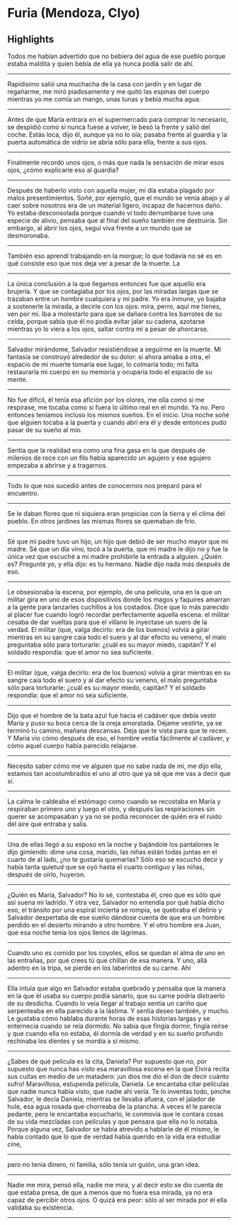 # **Furia (Mendoza, Clyo)**

## Highlights

 Todos me habían advertido que no bebiera del agua de ese pueblo porque estaba maldita y quien bebía de ella ya nunca podía salir de ahí.


---


 Rapidísimo salió una muchacha de la casa con jardín y en lugar de regañarme, me miró piadosamente y me quitó las espinas del cuerpo mientras yo me comía un mango, unas tunas y bebía mucha agua.


---


 Antes de que María entrara en el supermercado para comprar lo necesario, se despidió como si nunca fuese a volver, le besó la frente y salió del coche. Estás loca, dijo él, aunque ya no lo oía; pasaba frente al guardia y la puerta automática de vidrio se abría sólo para ella, frente a sus ojos.


---


 Finalmente recordó unos ojos, o más que nada la sensación de mirar esos ojos, ¿cómo explicarle eso al guardia?


---


 Después de haberlo visto con aquella mujer, mi día estaba plagado por malos presentimientos. Soñé, por ejemplo, que el mundo se venía abajo y al caer sobre nosotros era de un material ligero, incapaz de hacernos daño. Yo estaba desconsolada porque cuando vi todo derrumbarse tuve una especie de alivio, pensaba que al final del sueño también me destruiría. Sin embargo, al abrir los ojos, seguí viva frente a un mundo que se desmoronaba.


---


 También eso aprendí trabajando en la morgue; lo que todavía no sé es en qué consiste eso que nos deja ver a pesar de la muerte. La


---


 La única conclusión a la que llegamos entonces fue que aquello era brujería. Y que se contagiaba por los ojos, por las miradas largas que se trazaban entre un hombre cualquiera y mi padre. Yo era inmune, yo bajaba a sostenerle la mirada, a decirle con los ojos: mira, perro, aquí me tienes, ven por mí. Iba a molestarlo para que se dañara contra los barrotes de su celda, porque sabía que él no podía evitar jalar su cadena, azotarse mientras yo lo viera a los ojos, saltar contra mí a pesar de ahorcarse.


---


 Salvador mirándome, Salvador resistiéndose a seguirme en la muerte. Mi fantasía se construyó alrededor de su dolor: si ahora amaba a otra, el espacio de mi muerte tomaría ese lugar, lo colmaría todo; mi falta restauraría mi cuerpo en su memoria y ocuparía todo el espacio de su mente.


---


 No fue difícil, él tenía esa afición por los olores, me olía como si me respirase, me tocaba como si fuera lo último real en el mundo. Ya no. Pero entonces teníamos incluso los mismos sueños. En el inicio. Una noche soñé que alguien tocaba a la puerta y cuando abrí era él y desde entonces pudo pasar de su sueño al mío.


---


 Sentía que la realidad era como una fina gasa en la que después de milenios de roce con un filo había aparecido un agujero y ese agujero empezaba a abrirse y a tragarnos.


---


 Todo lo que nos sucedió antes de conocernos nos preparó para el encuentro.


---


 Se le daban flores que ni siquiera eran propicias con la tierra y el clima del pueblo. En otros jardines las mismas flores se quemaban de frío.


---


 Sé que mi padre tuvo un hijo, un hijo que debió de ser mucho mayor que mi madre. Sé que un día vino, tocó a la puerta, que mi madre le dijo no y fue la única vez que escuché a mi madre prohibirle la entrada a alguien. ¿Quién es? Pregunté yo, y ella dijo: es tu hermano. Nadie dijo nada más después de eso.


---


 Le obsesionaba la escena, por ejemplo, de una película, una en la que un militar gira en uno de esos dispositivos donde los magos y faquires amarran a la gente para lanzarles cuchillos a los costados. Dice que lo más parecido al placer fue cuando logró recordar perfectamente aquella escena: el militar cesaba de dar vueltas para que el villano le inyectase un suero de la verdad. El militar (que, valga decirlo: era de los buenos) volvía a girar mientras en su sangre caía todo el suero y al dar efecto su veneno, el malo preguntaba sólo para torturarle: ¿cuál es su mayor miedo, capitán? Y el soldado respondía: que el amor no sea suficiente.


---


 El militar (que, valga decirlo: era de los buenos) volvía a girar mientras en su sangre caía todo el suero y al dar efecto su veneno, el malo preguntaba sólo para torturarle: ¿cuál es su mayor miedo, capitán? Y el soldado respondía: que el amor no sea suficiente.


---


 Dijo que el hombre de la bata azul fue hacia el cadáver que debía vestir María y puso su boca cerca de la oreja amoratada. Déjame vestirte, ya se terminó tu camino, mañana descansas. Deja que te vista para que te recen. Y María vio cómo después de eso, el hombre vestía fácilmente al cadáver, y cómo aquel cuerpo había parecido relajarse.


---


 Necesito saber cómo me ve alguien que no sabe nada de mí, me dijo ella, estamos tan acostumbrados el uno al otro que ya sé que me vas a decir que sí.


---


 La calma le caldeaba el estómago como cuando se recostaba en María y respiraban primero uno y luego el otro, y después las respiraciones sin querer se acompasaban y ya no se podía reconocer de quién era el ruido del aire que entraba y salía.


---


 Una de ellas llegó a su esposo en la noche y bajándole los pantalones le dijo gimiendo: dime una cosa, marido, las niñas están todas juntas en el cuarto de al lado, ¿no te gustaría quemarlas? Sólo eso se escuchó decir y había tanta quietud que se oyó hasta el cuarto contiguo y las niñas, después de oírlo, huyeron.


---


 ¿Quién es María, Salvador? No lo sé, contestaba él, creo que es sólo que así suena mi ladrido. Y otra vez, Salvador no entendía por qué había dicho eso, el tránsito por una espiral incierta se rompía, se quebraba el delirio y Salvador despertaba de ese sueño dándose cuenta de que era un hombre perdido en el desierto mirando a otro hombre. Y el otro hombre era Juan, que esa noche tenía los ojos llenos de lágrimas.


---


 Cuando uno es comido por los coyotes, ellos se quedan el alma de uno en las entrañas, por qué crees tú que chillan de esa manera. Y uno, allá adentro en la tripa, se pierde en los laberintos de su carne. Ahí


---


 Ella intuía que algo en Salvador estaba quebrado y pensaba que la manera en la que él usaba su cuerpo podía sanarlo, que su carne podría distraerlo de su desdicha. Cuando lo veía llegar al trabajo sentía un cariño que serpenteaba en ella parecido a la lástima. Y sentía deseo también, y mucho. Le gustaba cómo hablaba durante horas de esas historias largas y se enternecía cuando se reía dormido. No sabía que fingía dormir, fingía reírse y que cuando ella no estaba, él dormía de verdad y en su sueño profundo rechinaba los dientes y se mordía a sí mismo.


---


 ¿Sabes de qué película es la cita, Daniela? Por supuesto que no, por supuesto que nunca has visto esa maravillosa escena en la que Elvira recita sus cuitas en medio de un matadero: ¡un dios me dio el don de decir cuánto sufro! Maravillosa, estupenda película, Daniela. Le encantaba citar películas que nadie nunca había visto, que nadie ahí vería. Te lo inventas todo, pinche Salvador, le decía Daniela, mientras se llevaba afuera, con el jalador de hule, esa agua rosada que chorreaba de la plancha. A veces él le parecía pedante, pero le encantaba escucharlo, le conmovía que le contara cosas de su vida mezcladas con películas y que pensara que ella no lo notaba. Porque alguna vez, Salvador se había atrevido a hablarle de él mismo, le había contado que lo que de verdad había querido en la vida era estudiar cine,


---


 pero no tenía dinero, ni familia, sólo tenía un guión, una gran idea.


---


 Nadie me mira, pensó ella, nadie me mira, y al decir esto se dio cuenta de que estaba presa, de que a menos que no fuera esa mirada, ya no era capaz de percibir otros ojos. O quizá era peor: sólo al ser mirada por él ella validaba su existencia.


---


